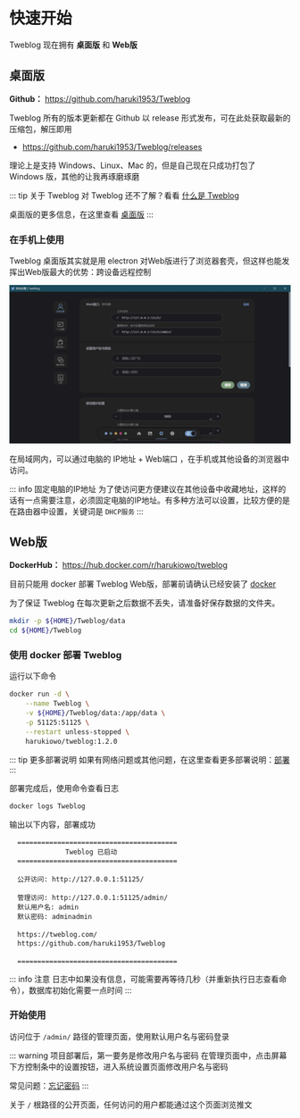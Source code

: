 # 快速开始

Tweblog 现在拥有 **桌面版** 和 **Web版**

## 桌面版

**Github：** https://github.com/haruki1953/Tweblog

Tweblog 所有的版本更新都在 Github 以 release 形式发布，可在此处获取最新的压缩包，解压即用
- https://github.com/haruki1953/Tweblog/releases

理论上是支持 Windows、Linux、Mac 的，但是自己现在只成功打包了 Windows 版，其他的让我再琢磨琢磨

::: tip 关于 Tweblog
对 Tweblog 还不了解？看看 [什么是 Tweblog](./what-is-tweblog)

桌面版的更多信息，在这里查看 [桌面版](./desktop)
:::

### 在手机上使用

Tweblog 桌面版其实就是用 electron 对Web版进行了浏览器套壳，但这样也能发挥出Web版最大的优势：跨设备远程控制

![](./assets/2025-02-01_211451.jpg)

在局域网内，可以通过电脑的 IP地址 + Web端口 ，在手机或其他设备的浏览器中访问。

::: info 固定电脑的IP地址
为了使访问更方便建议在其他设备中收藏地址，这样的话有一点需要注意，必须固定电脑的IP地址。有多种方法可以设置，比较方便的是在路由器中设置，关键词是 `DHCP服务`
:::

## Web版

**DockerHub：** https://hub.docker.com/r/harukiowo/tweblog

目前只能用 docker 部署 Tweblog Web版，部署前请确认已经安装了 [docker](https://docs.docker.com/)

为了保证 Tweblog 在每次更新之后数据不丢失，请准备好保存数据的文件夹。
```sh
mkdir -p ${HOME}/Tweblog/data
cd ${HOME}/Tweblog
```

### 使用 docker 部署 Tweblog
运行以下命令
```sh
docker run -d \
	--name Tweblog \
	-v ${HOME}/Tweblog/data:/app/data \
	-p 51125:51125 \
	--restart unless-stopped \
	harukiowo/tweblog:1.2.0
```

::: tip 更多部署说明
如果有网络问题或其他问题，在这里查看更多部署说明：[部署](./deploy.md)
:::

部署完成后，使用命令查看日志
```sh
docker logs Tweblog
```

输出以下内容，部署成功
```
  ========================================
              Tweblog 已启动
  ========================================
  
  公开访问: http://127.0.0.1:51125/
  
  管理访问: http://127.0.0.1:51125/admin/
  默认用户名: admin
  默认密码: adminadmin

  https://tweblog.com/
  https://github.com/haruki1953/Tweblog
  
  ========================================
```
::: info 注意
日志中如果没有信息，可能需要再等待几秒（并重新执行日志查看命令），数据库初始化需要一点时间
:::

### 开始使用
访问位于 `/admin/` 路径的管理页面，使用默认用户名与密码登录

::: warning 项目部署后，第一要务是修改用户名与密码
在管理页面中，点击屏幕下方控制条中的设置按钮，进入系统设置页面修改用户名与密码

常见问题：[忘记密码](faq.md#忘记密码)
:::

关于 `/` 根路径的公开页面，任何访问的用户都能通过这个页面浏览推文

